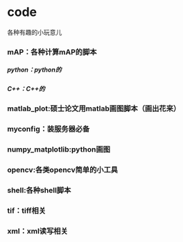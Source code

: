 # code
各种有趣的小玩意儿

### mAP：各种计算mAP的脚本
##### python：python的
##### C++：C++的
### matlab_plot:硕士论文用matlab画图脚本（画出花来）
### myconfig：装服务器必备
### numpy_matplotlib:python画图
### opencv:各类opencv简单的小工具
### shell:各种shell脚本
### tif：tiff相关       
### xml：xml读写相关                  
